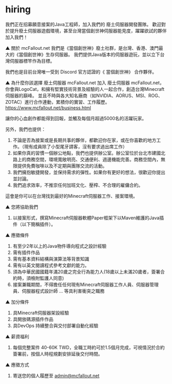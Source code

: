 # hiring
我們正在招募願意接案的Java工程師，加入我們的 廢土伺服器開發團隊。
歡迎對於提升廢土伺服器遊戲環境，甚至台灣當個創世神伺服器能見度，躍躍欲試的夥伴加入我們！

▲ 關於 mcFallout.net
我們是《當個創世神》廢土社群，是台灣、香港、澳門最大的《當個創世神》生存伺服器。
我們提供Java版本的伺服器遊玩，並以立下台灣伺服器標竿作為目標。

我們也是目前台灣唯一受到 Discord 官方認證的《 當個創世神》 合作夥伴。

▲ 為什麼你該選擇 廢土伺服器 mcFallout.net
加入 廢土伺服器 mcFallout.net，你會與LogoCat，和擁有堅實技術背景及經驗的人一起合作，創造台灣Minecraft伺服器的巔峰。
並且不時與各大知名廠商（如NVIDIA、AORUS、MSI、ROG、ZOTAC）進行合作連動，累積你的實習、工作履歷。
<https://www.mcfallout.net/business.html>

讓你的心血創作都能得到回報，並觸及每個月超過5000名的活躍玩家。

另外，我們也提供：
1. 不論是否為接案或是長期共事的夥伴，都歡迎你在家，或在你喜歡的地方工作。（現有成員除了小型尾牙請客，沒有要求過出席工作）
2. 如果你真的習慣一個辦公地點，我們也提供辦公室。辦公室位於台北市建國北路上的商務空間，環境寬敞明亮、交通便利、週邊機能完善。商務空間內，無限提供免費咖啡以及不定期與團隊交流的活動。
3. 我們擁抱敏捷開發，並保持需求的彈性。如果你有更好的想法，很歡迎你提出並討論。
4. 我們追求效率，不推崇任何加班文化、壓榨、不合理的雇傭合約。

這會是你可以在台灣找到最好的Minecraft伺服器工作、接案環境。

▲ 您將協助我們
1. 以接案形式，撰寫Minecraft伺服器軟體Paper框架下以Maven維護的Java插件（以下簡稱插件）。

▲ 應徵條件
1. 有至少2年以上的Java物件導向程式之設計經驗
2. 需有插件作品
3. 需有基本資料結構與演算法等背景知識
4. 需有以英文閱讀程式參考文獻的能力。
5. 須為中華民國國籍年滿20歲之完全行為能力人(18歲以上未滿20歲者，簽署合約時，須檢附監護人同意)
6. 接案兼職期間，不得擔任任何現有Minecraft伺服器工作人員、伺服器管理員、伺服器程式設計師 ... 等具利害衝突之職務

▲ 加分條件
1. 具Minecraft伺服器架設經驗
2. 具開放碼源插件作品
3. 具DevOps 持續整合與交付部署自動化經驗

▲ 薪資福利
1. 每個完整案件 40-60K TWD，全職工時約可於1.5個月完成，可視情況於合約簽署前，按個人時程規劃安排延後交付時間。

▲ 應徵方式
1. 寄送您的個人履歷至 admin@mcfallout.net
